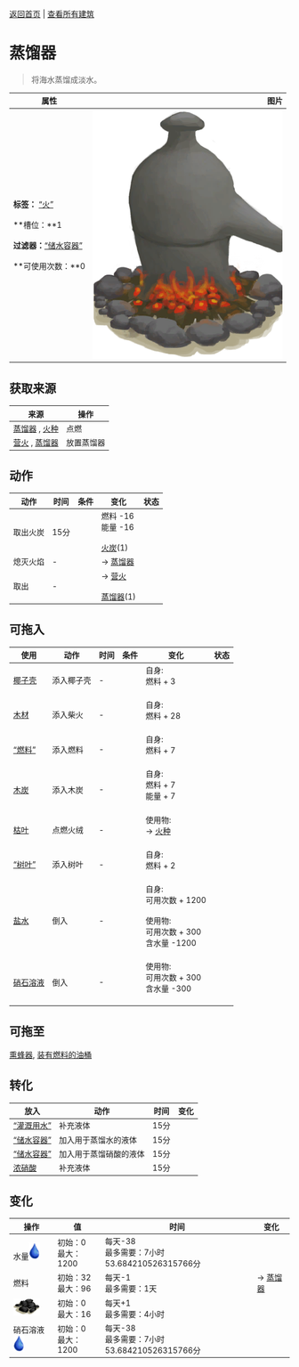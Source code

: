 [返回首页](index.md)   |  [查看所有建筑](building.md)
# 蒸馏器  
> 将海水蒸馏成淡水。  
  
  属性  |   图片   
 ----  |  ----:   
 **标签：**	[“火”](tag_Fire.md)<br><br>**槽位：**1<br><br>**过滤器：**[“储水容器”](tag_WaterContainer.md)<br><br>**可使用次数：**0  |  ![](Sprite/AlembicOn.png)   
  
## 获取来源  
来源  |  操作  
----  |  ----  
[蒸馏器](AlembicOff.md) , [火种](TinderLit.md)  |  点燃  
[营火](Campfire.md) , [蒸馏器](AlembicUndeployed.md)  |  放置蒸馏器  
## 动作  
动作  |  时间  |  条件  |  变化  |  状态  
----  |  ----  |  ----  |  ----  |  ----  
取出火炭  |  15分  |    |  燃料  -16<br>能量  -16<br><br>[火炭](Embers.md)(1)  |    
熄灭火焰  |  -  |    |  → [蒸馏器](AlembicOff.md)<br>  |    
取出  |  -  |    |  → [营火](Campfire.md)<br><br>[蒸馏器](AlembicUndeployed.md)(1)  |    
## 可拖入  
使用  |  动作  |  时间  |  条件  |  变化  |  状态  
----  |  ----  |  ----  |  ----  |  ----  |  ----  
[椰子壳](CoconutShell.md)  |  添入椰子壳  |  -  |    |  自身:<br>燃料 + 3<br><br>  |    
[木材](Wood.md)  |  添入柴火  |  -  |    |  自身:<br>燃料 + 28<br><br>  |    
[“燃料”](tag_Fuel.md)  |  添入燃料  |  -  |    |  自身:<br>燃料 + 7<br><br>  |    
[木炭](Charcoal.md)  |  添入木炭  |  -  |    |  自身:<br>燃料 + 7<br>能量 + 7<br><br>  |    
[枯叶](LeavesDry.md)  |  点燃火绒  |  -  |    |  使用物:<br>→ [火种](TinderLit.md)<br><br>  |    
[“树叶”](tag_Leaves.md)  |  添入树叶  |  -  |    |  自身:<br>燃料 + 2<br><br>  |    
[盐水](LQ_WaterSalt.md)  |  倒入  |  -  |    |  自身:<br>可用次数 + 1200<br><br>使用物:<br>可用次数 + 300<br>含水量  -1200<br><br>  |    
[硝石溶液](LQ_DissolvedNiter.md)  |  倒入  |  -  |    |  使用物:<br>可用次数 + 300<br>含水量  -300<br><br>  |    
## 可拖至  
[熏蜂器](BeeSmokerOff.md), [装有燃料的油桶](JerrycanFuel.md)  
## 转化  
放入  |  动作  |  时间  |  变化  
----  |  ----  |  ----  |  ----  
[“灌溉用水”](tag_WaterFresh.md)  |  补充液体  |  15分  |    
[“储水容器”](tag_WaterContainer.md)  |  加入用于蒸馏水的液体  |  15分  |    
[“储水容器”](tag_WaterContainer.md)  |  加入用于蒸馏硝酸的液体  |  15分  |    
[浓硝酸](LQ_AquaFortis.md)  |  补充液体  |  15分  |    
## 变化  
操作  |  值  |  时间  |  变化  
----  |  ----  |  ----  |  ----  
水量<img decoding="async" src="Sprite/Thirst.png" style="height:30px;">  |  初始：0<br>最大：1200  |  每天-38<br>最多需要：7小时53.684210526315766分  |    
燃料  |  初始：32<br>最大：96  |  每天-1<br>最多需要：1天  |  → [蒸馏器](AlembicOff.md)  
<img decoding="async" src="Sprite/Charcoal.png" style="height:30px;">  |  初始：0<br>最大：16  |  每天+1<br>最多需要：4小时  |    
硝石溶液<img decoding="async" src="Sprite/Thirst.png" style="height:30px;">  |  初始：0<br>最大：1200  |  每天-38<br>最多需要：7小时53.684210526315766分  |    
